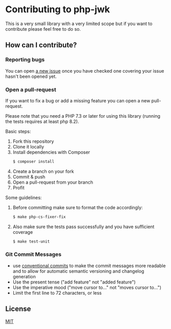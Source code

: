 # Contributing to php-jwk

This is a very small library with a very limited scope but if you want to contribute please feel free to do so.

## How can I contribute?

### Reporting bugs

You can open [a new issue](https://github.com/Ethantechnology/php-jwk/issues) once you have checked one covering your issue hasn't been opened yet.

### Open a pull-request

If you want to fix a bug or add a missing feature you can open a new pull-request.

Please note that you need a PHP 7.3 or later for using this library (running the tests requires at least php 8.2).

Basic steps:

1. Fork this repository
1. Clone it locally
1. Install dependencies with Composer
    ```bash
    $ composer install
    ```
1. Create a branch on your fork
1. Commit & push
1. Open a pull-request from your branch
1. Profit

Some guidelines:

1. Before committing make sure to format the code accordingly:
    ```bash
    $ make php-cs-fixer-fix
    ```
1. Also make sure the tests pass successfully and you have sufficient coverage
    ```bash
    $ make test-unit
    ```

### Git Commit Messages

* use [conventional commits](https://www.conventionalcommits.org/en/v1.0.0/) to make the commit messages more readable and to allow for automatic semantic versioning and changelog generation
* Use the present tense ("add feature" not "added feature")
* Use the imperative mood ("move cursor to..." not "moves cursor to...")
* Limit the first line to 72 characters, or less

## License

[MIT](https://github.com/Ethantechnology/php-jwk/blob/master/LICENSE)
